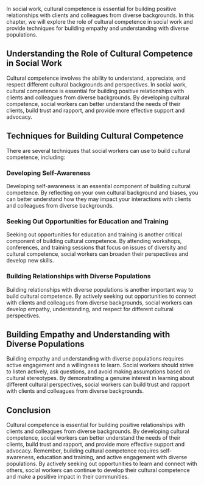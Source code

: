 
In social work, cultural competence is essential for building positive relationships with clients and colleagues from diverse backgrounds. In this chapter, we will explore the role of cultural competence in social work and provide techniques for building empathy and understanding with diverse populations.

Understanding the Role of Cultural Competence in Social Work
------------------------------------------------------------

Cultural competence involves the ability to understand, appreciate, and respect different cultural backgrounds and perspectives. In social work, cultural competence is essential for building positive relationships with clients and colleagues from diverse backgrounds. By developing cultural competence, social workers can better understand the needs of their clients, build trust and rapport, and provide more effective support and advocacy.

Techniques for Building Cultural Competence
-------------------------------------------

There are several techniques that social workers can use to build cultural competence, including:

### Developing Self-Awareness

Developing self-awareness is an essential component of building cultural competence. By reflecting on your own cultural background and biases, you can better understand how they may impact your interactions with clients and colleagues from diverse backgrounds.

### Seeking Out Opportunities for Education and Training

Seeking out opportunities for education and training is another critical component of building cultural competence. By attending workshops, conferences, and training sessions that focus on issues of diversity and cultural competence, social workers can broaden their perspectives and develop new skills.

### Building Relationships with Diverse Populations

Building relationships with diverse populations is another important way to build cultural competence. By actively seeking out opportunities to connect with clients and colleagues from diverse backgrounds, social workers can develop empathy, understanding, and respect for different cultural perspectives.

Building Empathy and Understanding with Diverse Populations
-----------------------------------------------------------

Building empathy and understanding with diverse populations requires active engagement and a willingness to learn. Social workers should strive to listen actively, ask questions, and avoid making assumptions based on cultural stereotypes. By demonstrating a genuine interest in learning about different cultural perspectives, social workers can build trust and rapport with clients and colleagues from diverse backgrounds.

Conclusion
----------

Cultural competence is essential for building positive relationships with clients and colleagues from diverse backgrounds. By developing cultural competence, social workers can better understand the needs of their clients, build trust and rapport, and provide more effective support and advocacy. Remember, building cultural competence requires self-awareness, education and training, and active engagement with diverse populations. By actively seeking out opportunities to learn and connect with others, social workers can continue to develop their cultural competence and make a positive impact in their communities.
